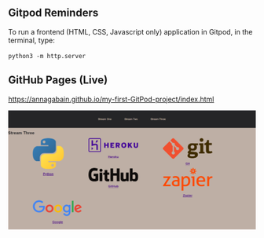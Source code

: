 ## Gitpod Reminders

To run a frontend (HTML, CSS, Javascript only) application in Gitpod, in the terminal, type:

`python3 -m http.server`

## GitHub Pages (Live)

https://annagabain.github.io/my-first-GitPod-project/index.html



<a href="https://annagabain.github.io/my-first-GitPod-project/index.html" target="_blank">  
<img src="https://raw.githubusercontent.com/annagabain/my-first-GitPod-project/main/firstgitpod.png">
</a>
